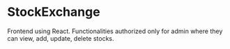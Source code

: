 # StockExchange

Frontend using React. Functionalities authorized only for admin where they can view, add, update, delete stocks.
